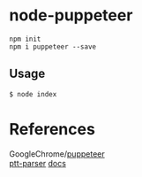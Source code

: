 # node-puppeteer 

`npm init`  
`npm i puppeteer --save`  

## Usage  

`$ node index`

# References

GoogleChrome/[puppeteer](https://github.com/GoogleChrome/puppeteer)    
[ptt-parser](https://www.npmjs.com/package/ptt-parser)  [docs](https://medium.com/@realdennis/crawler-%E4%BD%BF%E7%94%A8puppeteer%E7%88%AC%E5%8F%96ptt%E7%9A%84%E7%B6%B2%E9%A0%81-1684568f6cb4)  